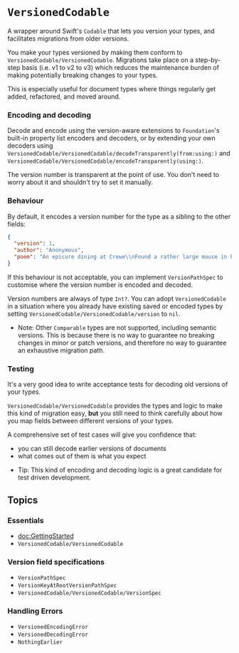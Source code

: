 # ``VersionedCodable``

A wrapper around Swift's `Codable` that lets you version your types, and facilitates migrations from older versions.

You make your types versioned by making them conform to ``VersionedCodable/VersionedCodable``. Migrations take place on a step-by-step basis (i.e. v1 to v2 to v3) which reduces the maintenance burden of making potentially breaking changes to your types.

This is especially useful for document types where things regularly get added, refactored, and moved around.

### Encoding and decoding

Decode and encode using the version-aware extensions to `Foundation`'s built-in property list encoders and decoders, or by extending your own decoders using ``VersionedCodable/VersionedCodable/decodeTransparently(from:using:)`` and ``VersionedCodable/VersionedCodable/encodeTransparently(using:)``.

The version number is transparent at the point of use. You don't need to worry about it and shouldn't try to set it manually.

### Behaviour

By default, it encodes a version number for the type as a sibling to the other fields:

```json
{
  "version": 1,
  "author": "Anonymous",
  "poem": "An epicure dining at Crewe\\nFound a rather large mouse in his stew"
}
```

If this behaviour is not acceptable, you can implement ``VersionPathSpec`` to customise where the version number is encoded and decoded.

Version numbers are always of type `Int?`. You can adopt `VersionedCodable` in a situation where you already have existing saved or encoded types by setting ``VersionedCodable/VersionedCodable/version`` to `nil`.

- Note: Other `Comparable` types are not supported, including semantic versions. This is because there is no way to guarantee no breaking changes in minor or patch versions, and therefore no way to guarantee an exhaustive migration path.

### Testing

It's a very good idea to write acceptance tests for decoding old versions of your types.

``VersionedCodable/VersionedCodable`` provides the types and logic to make this kind of migration easy, **but** you still need to think carefully about how you map fields between different versions of your types.

A comprehensive set of test cases will give you confidence that:

* you can still decode earlier versions of documents
* what comes out of them is what you expect

- Tip: This kind of encoding and decoding logic is a great candidate for test driven development.

## Topics

### Essentials
- <doc:GettingStarted>
- ``VersionedCodable/VersionedCodable``

### Version field specifications
- ``VersionPathSpec``
- ``VersionKeyAtRootVersionPathSpec``
- ``VersionedCodable/VersionedCodable/VersionSpec``

### Handling Errors
- ``VersionedEncodingError``
- ``VersionedDecodingError``
- ``NothingEarlier``
